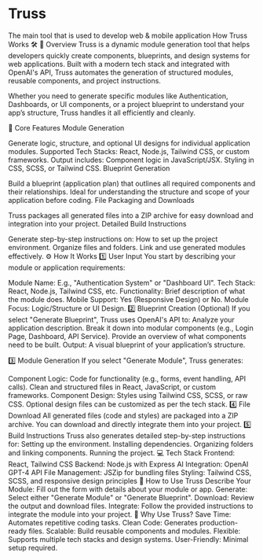 # Truss
The main tool that is used to develop web &amp; mobile application
How Truss Works 🛠️
🚀 Overview
Truss is a dynamic module generation tool that helps developers quickly create components, blueprints, and design systems for web applications. Built with a modern tech stack and integrated with OpenAI's API, Truss automates the generation of structured modules, reusable components, and project instructions.

Whether you need to generate specific modules like Authentication, Dashboards, or UI components, or a project blueprint to understand your app’s structure, Truss handles it all efficiently and cleanly.

🎯 Core Features
Module Generation

Generate logic, structure, and optional UI designs for individual application modules.
Supported Tech Stacks:
React, Node.js, Tailwind CSS, or custom frameworks.
Output includes:
Component logic in JavaScript/JSX.
Styling in CSS, SCSS, or Tailwind CSS.
Blueprint Generation

Build a blueprint (application plan) that outlines all required components and their relationships.
Ideal for understanding the structure and scope of your application before coding.
File Packaging and Downloads

Truss packages all generated files into a ZIP archive for easy download and integration into your project.
Detailed Build Instructions

Generate step-by-step instructions on:
How to set up the project environment.
Organize files and folders.
Link and use generated modules effectively.
⚙️ How It Works
1️⃣ User Input
You start by describing your module or application requirements:

Module Name: E.g., "Authentication System" or "Dashboard UI".
Tech Stack: React, Node.js, Tailwind CSS, etc.
Functionality: Brief description of what the module does.
Mobile Support: Yes (Responsive Design) or No.
Module Focus: Logic/Structure or UI Design.
2️⃣ Blueprint Creation (Optional)
If you select "Generate Blueprint", Truss uses OpenAI's API to:
Analyze your application description.
Break it down into modular components (e.g., Login Page, Dashboard, API Service).
Provide an overview of what components need to be built.
Output: A visual blueprint of your application’s structure.

3️⃣ Module Generation
If you select "Generate Module", Truss generates:

Component Logic:
Code for functionality (e.g., forms, event handling, API calls).
Clean and structured files in React, JavaScript, or custom frameworks.
Component Design:
Styles using Tailwind CSS, SCSS, or raw CSS.
Optional design files can be customized as per the tech stack.
4️⃣ File Download
All generated files (code and styles) are packaged into a ZIP archive.
You can download and directly integrate them into your project.
5️⃣ Build Instructions
Truss also generates detailed step-by-step instructions for:
Setting up the environment.
Installing dependencies.
Organizing folders and linking components.
Running the project.
💻 Tech Stack
Frontend: React, Tailwind CSS
Backend: Node.js with Express
AI Integration: OpenAI GPT-4 API
File Management: JSZip for bundling files
Styling: Tailwind CSS, SCSS, and responsive design principles
🔧 How to Use Truss
Describe Your Module:
Fill out the form with details about your module or app.
Generate:
Select either "Generate Module" or "Generate Blueprint".
Download:
Review the output and download files.
Integrate:
Follow the provided instructions to integrate the module into your project.
🌟 Why Use Truss?
Save Time: Automates repetitive coding tasks.
Clean Code: Generates production-ready files.
Scalable: Build reusable components and modules.
Flexible: Supports multiple tech stacks and design systems.
User-Friendly: Minimal setup required.
